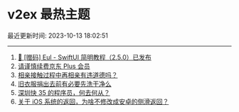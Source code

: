 # v2ex 最热主题

最近更新时间: 2023-10-13 18:02:51

--- 
1. [🚀 [赠码] Eul - SwiftUI 简明教程（2.5.0）已发布](https://www.v2ex.com/t/981557) 
2. [请谨慎续费京东 Plus 会员](https://www.v2ex.com/t/981580) 
3. [相亲接触过程中再相亲有违道德吗？](https://www.v2ex.com/t/981600) 
4. [旧衣服捐出去前有必要先洗干净么](https://www.v2ex.com/t/981549) 
5. [深圳快 35 的程序员，何去何从？](https://www.v2ex.com/t/981617) 
6. [关于 iOS 系统的返回，为啥不修改成安卓的侧滑返回？](https://www.v2ex.com/t/981620) 

